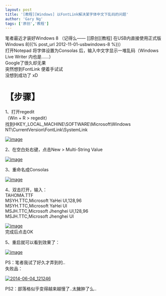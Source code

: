 ```yaml
---
layout: post
title: '[教程][Windows] 以FontLink解决某字体中文下乱码的问题'
author: 'Gary Ng'
tags: ['原创','教程']
---
```


笔者最近才装好Windows 8 （记得么—— [[原创][教程]
在USB内直接使用正式版Windows
8]({% post_url 2012-11-01-usbwindows-8 %})）  
 打开Notepad 将字体设置为Consolas 后，输入中文字显示一堆乱码（Windows
Live Writer 内也是……）  
 Google了很久却无果  
 突然想到FontLink 便着手试试  
 没想到成功了 xD  

# 【步骤】

1、打开regedit  
 （Win + R \> regedit）  
 找到HKEY\_LOCAL\_MACHINE\\SOFTWARE\\Microsoft\\Windows
NT\\CurrentVersion\\FontLink\\SystemLink  

[![image](http://lh5.ggpht.com/-DtcpULk60WA/U46tiGUSD-I/AAAAAAAAG_0/830vY-DDmOE/image_thumb.png?imgmax=800 "image")](http://lh6.ggpht.com/-PQrbesKT9g4/U46tgz60jtI/AAAAAAAAG_s/Yj27nembYdM/s1600-h/image%25255B2%25255D.png)  
  
 2、在空白处右键，点击New \> Multi-String Value  

[![image](http://lh4.ggpht.com/-YJuYEAsaFG8/U46tkv6T3JI/AAAAAAAAHAE/Lz-Zal-9RvM/image_thumb%25255B1%25255D.png?imgmax=800 "image")](http://lh5.ggpht.com/-qM4fGzK4atY/U46tjSP9teI/AAAAAAAAG_8/wBvYYB5J2o4/s1600-h/image%25255B5%25255D.png)  
  
 3、重命名成Consolas  

[![image](http://lh3.ggpht.com/-XyPBH3QHCdg/U46tmiJyEGI/AAAAAAAAHAU/KRENTbrVjTo/image_thumb%25255B2%25255D.png?imgmax=800 "image")](http://lh4.ggpht.com/-Bg7EvCCtvow/U46tlQmg9lI/AAAAAAAAHAM/JyQ2lkT5w18/s1600-h/image%25255B8%25255D.png)  
  
 4、双击打开，输入：  
 TAHOMA.TTF  
 MSYH.TTC,Microsoft YaHei UI,128,96  
 MSYH.TTC,Microsoft YaHei UI  
 MSJH.TTC,Microsoft Jhenghei UI,128,96  
 MSJH.TTC,Microsoft Jhenghei UI  

[![image](http://lh5.ggpht.com/-kGMrMy4RZRA/U46tozsvUCI/AAAAAAAAHAk/UOo8WpX7jNM/image_thumb%25255B3%25255D.png?imgmax=800 "image")](http://lh6.ggpht.com/-J2qOJ1AhJ8Q/U46tnXZW1CI/AAAAAAAAHAc/2uTq99Bb53M/s1600-h/image%25255B11%25255D.png)  
 完成后点击OK  
  
 5、重启就可以看到效果了：  

[![image](http://lh3.ggpht.com/-ffusV07Une4/U46trAzEETI/AAAAAAAAHA0/-XEYWBmB27I/image_thumb%25255B4%25255D.png?imgmax=800 "image")](http://lh3.ggpht.com/-dNQl58ZnNTE/U46tppZat1I/AAAAAAAAHAs/FJEGtBOoCBQ/s1600-h/image%25255B14%25255D.png)  
  
  
  
 PS：笔者我试了好久才弄到的..  
 失败品：  

[![2014-06-04\_121246](http://lh4.ggpht.com/-OzI2HtUIMaQ/U46tsy-e53I/AAAAAAAAHBE/RerGPLYcnAE/2014-06-04_121246_thumb.png?imgmax=800 "2014-06-04_121246")](http://lh5.ggpht.com/-tMGURxK9F4Y/U46tr6nf6MI/AAAAAAAAHA8/EPW4Mo8mj08/s1600-h/2014-06-04_121246%25255B2%25255D.png)  
  
 PS2：部落格似乎变得越来越慢了..太臃肿了么..

